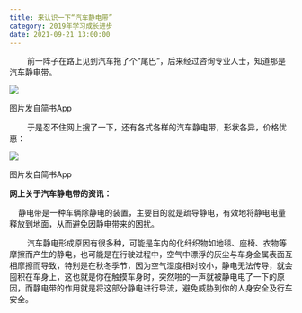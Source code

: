 ```yaml
---
title: 来认识一下“汽车静电带”
category: 2019年学习成长进步
date: 2021-09-21 13:00:00
---
```


        前一阵子在路上见到汽车拖了个“尾巴”，后来经过咨询专业人士，知道那是汽车静电带。

![](http://upload-images.jianshu.io/upload_images/3910675-1f31dc1e866b8597.jpg?imageMogr2/auto-orient/strip%7CimageView2/2/w/1080/q/50)  

图片发自简书App

        于是忍不住网上搜了一下，还有各式各样的汽车静电带，形状各异，价格优惠：

![](http://upload-images.jianshu.io/upload_images/3910675-c21c0e51d87eae14.jpg?imageMogr2/auto-orient/strip%7CimageView2/2/w/1080/q/50)  

图片发自简书App

**网上关于汽车静电带的资讯：**  

    静电带是一种车辆除静电的装置，主要目的就是疏导静电，有效地将静电电量释放到地面，从而避免因静电带来的困扰。

        汽车静电形成原因有很多种，可能是车内的化纤织物如地毯、座椅、衣物等摩擦而产生的静电，也可能是在行驶过程中，空气中漂浮的灰尘与车身金属表面互相摩擦而导致，特别是在秋冬季节，因为空气湿度相对较小，静电无法传导，就会囤积在车身上，这也就是你在触摸车身时，突然啪的一声就被静电电了一下的原因，而静电带的作用就是将这部分静电进行导流，避免威胁到你的人身安全及行车安全。